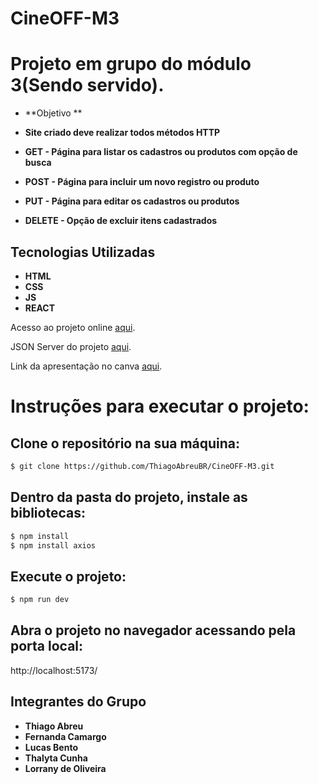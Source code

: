 # CineOFF-M3

# Projeto em grupo do módulo 3(Sendo servido).

- **Objetivo **

- **Site criado deve realizar todos métodos HTTP**

- **GET - Página para listar os cadastros ou produtos com opção de busca**

- **POST - Página para incluir um novo registro ou produto**

- **PUT - Página para editar os cadastros ou produtos**

- **DELETE - Opção de excluir itens cadastrados**

## Tecnologias Utilizadas

- **HTML**
- **CSS**
- **JS**
- **REACT**

Acesso ao projeto online [aqui](https://cineoff.netlify.app/).

JSON Server do projeto [aqui](https://github.com/ThiagoAbreuBR/CineOFF-GET-POST-PUT-DELETE).

Link da apresentação no canva [aqui](https://www.canva.com/design/DAFZUxfHtf8/Teo7fpMOOMi5EiJhGaIXfg/view?utm_content=DAFZUxfHtf8&utm_campaign=designshare&utm_medium=link&utm_source=publishsharelink).

# Instruções para executar o projeto:

## Clone o repositório na sua máquina:

```sh
$ git clone https://github.com/ThiagoAbreuBR/CineOFF-M3.git
```
## Dentro da pasta do projeto, instale as bibliotecas:

```sh
$ npm install
$ npm install axios
```
## Execute o projeto:

```sh
$ npm run dev
```

## Abra o projeto no navegador acessando pela porta local:
http://localhost:5173/

## Integrantes do Grupo

- **Thiago Abreu**
- **Fernanda Camargo**
- **Lucas Bento**
- **Thalyta Cunha**
- **Lorrany de Oliveira**
